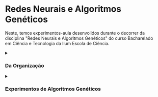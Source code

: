 # Redes Neurais e Algoritmos Genéticos

Neste, temos experimentos-aula desenvolidos durante o decorrer da disciplina "Redes Neurais e Algoritmos Genéticos" do curso Bacharelado em Ciência e Tecnologia da Ilum Escola de Ciência.


<details><summary><h3>Da Organização</h3></summary>
  
  <br>
    
   O presente repositório está organizado em duas partes principais: 'AlgoritmosGeneticos' e 'RedesNeurais'. Estas pastas representam o tipo de conteúdo abordado ao decorrer da disciplina. Dentro delas, encontrarão exeperimentos numerados. Dirigir-se à aba desejada para mais informações sobre os mesmos.
    
</details>

<details><summary><h3>Experimentos de Algoritmos Genéticos</h3></summary>
  
  <br>
    
Nota: Tópico em construção
    
    Experimento A.01 - Busca Aleatoria:
    Experimento A.02 - Busca em Grade:
    Experimento A.03 - Algoritmo Genético:
    Experimento A.04 - Caixas Não Binária:
    Experimento A.05 - Descobrindo a Senha:
    Experimento A.06 - O Caixiero Viajante:
    Experimento A.07 - Aplicando Restrições:
    
    Experimento GA.03 - O Caixeiro com Gasolina Infinita:
    
    
    
</details>